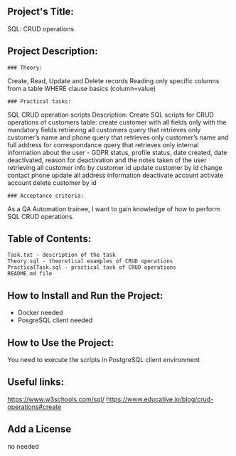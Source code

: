 ## Project's Title:
SQL: CRUD operations

## Project Description:

	### Theory:
Create, Read, Update and Delete records
Reading only specific columns from a table
WHERE clause basics (column=value)

	### Practical tasks:
SQL CRUD operation scripts 
Description: Create SQL scripts for CRUD operations of customers table:
create customer
with all fields
only with the mandatory fields
retrieving all customers 
query that retrieves only customer’s name and phone
query that retrieves only customer’s name and full address for correspondance
query that retrieves only internal information about the user - GDPR status, profile status, date created, date deactivated, reason for deactivation and the notes taken of the user
retrieving all customer info by customer id
update customer by id 
change contact phone
update all address information
deactivate account 
activate account 
delete customer by id

	### Acceptance criteria:
As a QA Automation trainee, I want to gain knowledge of how to perform SQL CRUD operations.


## Table of Contents:
	Task.txt - description of the task
	Theory.sql - theoretical examples of CRUD operations
	PracticalTask.sql - practical task of CRUD operations
	README.md file

## How to Install and Run the Project:
 * Docker needed
 * PosgreSQL client needed
 
## How to Use the Project:
You need to execute the scripts in PostgreSQL client environment

## Useful links:
https://www.w3schools.com/sql/
https://www.educative.io/blog/crud-operations#create

## Add a License
no needed



